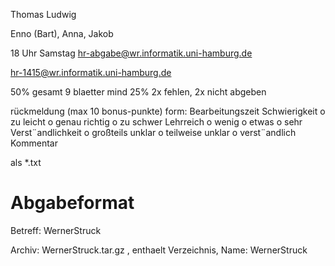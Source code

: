 Thomas Ludwig

Enno (Bart), Anna, Jakob


18 Uhr Samstag
hr-abgabe@wr.informatik.uni-hamburg.de

hr-1415@wr.informatik.uni-hamburg.de

50% gesamt
9 blaetter mind 25%
2x fehlen, 2x nicht abgeben


rückmeldung (max 10 bonus-punkte)
form:
Bearbeitungszeit
Schwierigkeit o zu leicht o genau richtig o zu schwer
Lehrreich o wenig o etwas o sehr
Verst¨andlichkeit o großteils unklar o teilweise unklar o verst¨andlich
Kommentar

als \*.txt


# Abgabeformat
Betreff: WernerStruck

Archiv: WernerStruck.tar.gz , enthaelt Verzeichnis, Name: WernerStruck

